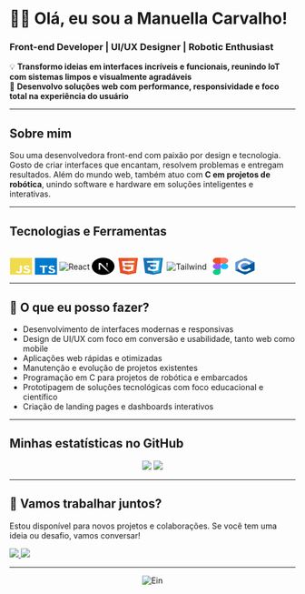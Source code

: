 # 👩‍💻 Olá, eu sou a Manuella Carvalho!

### Front-end Developer | UI/UX Designer | Robotic Enthusiast

💡 **Transformo ideias em interfaces incríveis e funcionais, reunindo IoT com sistemas limpos e visualmente agradáveis**  
🚀 **Desenvolvo soluções web com performance, responsividade e foco total na experiência do usuário**

---

## Sobre mim

Sou uma desenvolvedora front-end com paixão por design e tecnologia. Gosto de criar interfaces que encantam, resolvem problemas e entregam resultados. Além do mundo web, também atuo com **C em projetos de robótica**, unindo software e hardware em soluções inteligentes e interativas.

---

## Tecnologias e Ferramentas

<div style="display: inline_block"><br>
  <img align="center" alt="JavaScript" height="30" width="40" src="https://raw.githubusercontent.com/devicons/devicon/master/icons/javascript/javascript-plain.svg">
  <img align="center" alt="TypeScript" height="30" width="40" src="https://raw.githubusercontent.com/devicons/devicon/master/icons/typescript/typescript-plain.svg">
  <img align="center" alt="React" height="30" width="40" src="https://cdn.jsdelivr.net/gh/simple-icons/simple-icons/icons/react.svg">
  <img align="center" alt="Next.js" height="30" width="40" src="https://raw.githubusercontent.com/devicons/devicon/master/icons/nextjs/nextjs-original.svg">
  <img align="center" alt="HTML5" height="30" width="40" src="https://raw.githubusercontent.com/devicons/devicon/master/icons/html5/html5-original.svg">
  <img align="center" alt="CSS3" height="30" width="40" src="https://raw.githubusercontent.com/devicons/devicon/master/icons/css3/css3-original.svg">
  <img align="center" alt="Tailwind" height="30" width="40" src="https://cdn.jsdelivr.net/gh/devicons/devicon@latest/icons/tailwindcss/tailwindcss-original.svg">
  <img align="center" alt="Figma" height="30" width="40" src="https://raw.githubusercontent.com/devicons/devicon/master/icons/figma/figma-original.svg">
  <img align="center" alt="C" height="30" width="40" src="https://raw.githubusercontent.com/devicons/devicon/master/icons/c/c-original.svg">
</div>

---

## 🚀 O que eu posso fazer?

-  Desenvolvimento de interfaces modernas e responsivas
-  Design de UI/UX com foco em conversão e usabilidade, tanto web como mobile
-  Aplicações web rápidas e otimizadas
-  Manutenção e evolução de projetos existentes
-  Programação em C para projetos de robótica e embarcados
-  Prototipagem de soluções tecnológicas com foco educacional e científico
-  Criação de landing pages e dashboards interativos

---

##  Minhas estatísticas no GitHub

<div align="center">
  <picture>
    <source srcset="https://github-readme-stats.vercel.app/api?username=devmanucs&show_icons=true&theme=radical" media="(prefers-color-scheme: dark)" />
    <img height="180em" src="https://github-readme-stats.vercel.app/api?username=devmanucs&show_icons=true" />
  </picture>
  <picture>
    <source srcset="https://github-readme-stats.vercel.app/api/top-langs/?username=devmanucs&layout=compact&theme=radical" media="(prefers-color-scheme: dark)" />
    <img height="180em" src="https://github-readme-stats.vercel.app/api/top-langs/?username=devmanucs&layout=compact" />
  </picture>
</div>

---

## 🤝 Vamos trabalhar juntos?

Estou disponível para novos projetos e colaborações. Se você tem uma ideia ou desafio, vamos conversar!

<div> 
  <a href="https://www.linkedin.com/in/manuella-carvalho-7663352b0" target="_blank">
    <img src="https://img.shields.io/badge/-LinkedIn-%230077B5?style=for-the-badge&logo=linkedin&logoColor=white" target="_blank">
  </a>
  <a href = "mailto:manuhcsantos@gmail.com">
    <img src="https://img.shields.io/badge/-Gmail-%23333?style=for-the-badge&logo=gmail&logoColor=white" target="_blank">
  </a>
</div>

---

<p align="center">
  <img src="https://media1.giphy.com/media/v1.Y2lkPTc5MGI3NjExOGw3Mzdxc2puM3Z2enMyNW16b3lzNmoza3VodGx2anR5ZXJxYmdoayZlcD12MV9pbnRlcm5hbF9naWZfYnlfaWQmY3Q9Zw/JIX9t2j0ZTN9S/giphy.gif" width="300" alt="Ein">
</p>
